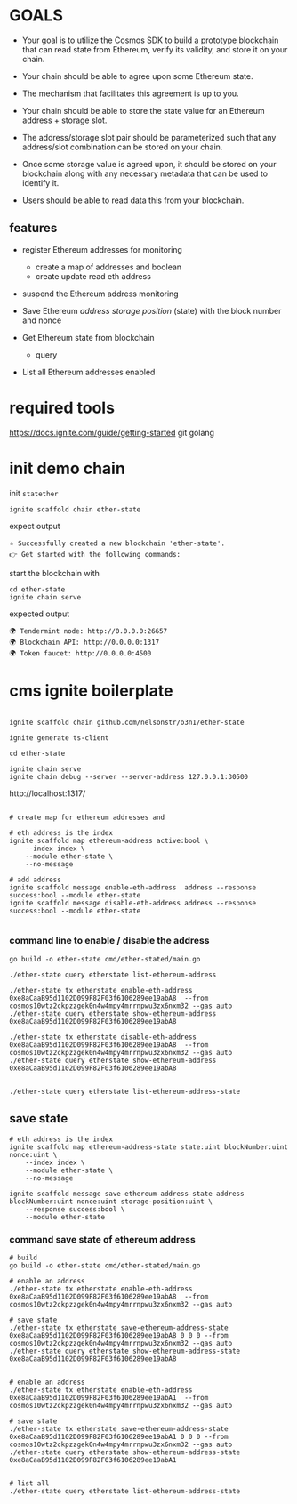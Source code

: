 # GOALS
* Your goal is to utilize the Cosmos SDK to build a prototype blockchain that can read state from Ethereum, 
verify its validity, and store it on your chain.

* Your chain should be able to agree upon some Ethereum state.

* The mechanism that facilitates this agreement is up to you.

* Your chain should be able to store the state value for an Ethereum address  + storage slot.

* The address/storage slot pair should be parameterized such that any address/slot 
combination can be stored on your chain.

* Once some storage value is agreed upon,
it should be stored on your blockchain along with any necessary metadata that can be used to identify it.

* Users should be able to read data this from your blockchain.




## features

* register Ethereum addresses for monitoring
  * create a map of addresses and boolean
  * create update read eth address

* suspend the Ethereum address monitoring

* Save Ethereum *address storage position* (state) with the block number and nonce

* Get Ethereum state from blockchain
  * query 


* List all Ethereum addresses enabled



# required tools
https://docs.ignite.com/guide/getting-started
git
golang

# init demo chain

init `statether`
```shell
ignite scaffold chain ether-state
```
expect output
```shell
⭐️ Successfully created a new blockchain 'ether-state'.
👉 Get started with the following commands:

```

start the blockchain with
```shell
cd ether-state
ignite chain serve

```

expected output
```shell
🌍 Tendermint node: http://0.0.0.0:26657
🌍 Blockchain API: http://0.0.0.0:1317
🌍 Token faucet: http://0.0.0.0:4500
```


# cms ignite boilerplate

```shell

ignite scaffold chain github.com/nelsonstr/o3n1/ether-state 

ignite generate ts-client

cd ether-state

ignite chain serve 
ignite chain debug --server --server-address 127.0.0.1:30500

```

http://localhost:1317/

```shell

# create map for ethereum addresses and 

# eth address is the index
ignite scaffold map ethereum-address active:bool \
    --index index \
    --module ether-state \
    --no-message

# add address
ignite scaffold message enable-eth-address  address --response success:bool --module ether-state
ignite scaffold message disable-eth-address address --response success:bool --module ether-state


```

### command line to enable / disable the address
```shell
go build -o ether-state cmd/ether-stated/main.go

./ether-state query etherstate list-ethereum-address

./ether-state tx etherstate enable-eth-address 0xe8aCaaB95d1102D099F82F03f6106289ee19abA8  --from cosmos10wtz2ckpzzgek0n4w4mpy4mrrnpwu3zx6nxm32 --gas auto  
./ether-state query etherstate show-ethereum-address  0xe8aCaaB95d1102D099F82F03f6106289ee19abA8

./ether-state tx etherstate disable-eth-address 0xe8aCaaB95d1102D099F82F03f6106289ee19abA8  --from cosmos10wtz2ckpzzgek0n4w4mpy4mrrnpwu3zx6nxm32 --gas auto  
./ether-state query etherstate show-ethereum-address  0xe8aCaaB95d1102D099F82F03f6106289ee19abA8


./ether-state query etherstate list-ethereum-address-state

```

## save state

```shell
# eth address is the index
ignite scaffold map ethereum-address-state state:uint blockNumber:uint nonce:uint \
    --index index \
    --module ether-state \
    --no-message

ignite scaffold message save-ethereum-address-state address blockNumber:uint nonce:uint storage-position:uint \
    --response success:bool \
    --module ether-state

```

### command save state of ethereum address
```shell
# build
go build -o ether-state cmd/ether-stated/main.go

# enable an address
./ether-state tx etherstate enable-eth-address 0xe8aCaaB95d1102D099F82F03f6106289ee19abA8  --from cosmos10wtz2ckpzzgek0n4w4mpy4mrrnpwu3zx6nxm32 --gas auto  

# save state
./ether-state tx etherstate save-ethereum-address-state  0xe8aCaaB95d1102D099F82F03f6106289ee19abA8 0 0 0 --from cosmos10wtz2ckpzzgek0n4w4mpy4mrrnpwu3zx6nxm32 --gas auto
./ether-state query etherstate show-ethereum-address-state  0xe8aCaaB95d1102D099F82F03f6106289ee19abA8


# enable an address
./ether-state tx etherstate enable-eth-address 0xe8aCaaB95d1102D099F82F03f6106289ee19abA1  --from cosmos10wtz2ckpzzgek0n4w4mpy4mrrnpwu3zx6nxm32 --gas auto  

# save state
./ether-state tx etherstate save-ethereum-address-state  0xe8aCaaB95d1102D099F82F03f6106289ee19abA1 0 0 0 --from cosmos10wtz2ckpzzgek0n4w4mpy4mrrnpwu3zx6nxm32 --gas auto
./ether-state query etherstate show-ethereum-address-state  0xe8aCaaB95d1102D099F82F03f6106289ee19abA1


# list all 
./ether-state query etherstate list-ethereum-address-state

```
   